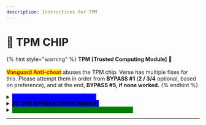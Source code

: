 ```yaml
---
description: Instructions for TPM
---
```


# 🔐 TPM CHIP

{% hint style="warning" %}
**TPM \[Trusted Computing Module]** 🔐\
\
<mark style="color:red;">**Vanguard Anti-cheat**</mark> abuses the TPM chip. Verse has multiple fixes for this. Please attempt them in order from **BYPASS #1** (**2 / 3/4** optional, based on preference), and at the end, **BYPASS #5, if none worked.**
{% endhint %}

<details>

<summary><mark style="color:blue;background-color:blue;"><strong>#1 TPM BYPASS (TRY ME FIRST)</strong></mark></summary>

\
**#1** Make sure TPM is <mark style="color:red;">**DISABLED**</mark>.\
\
**#2** Install [https://one.one.one.one/](https://one.one.one.one/) and connect to it (WARP)\
\
**#3** Open Valorant while being connected to WARP, on a fresh account.\
\
_This is the most simple bypass. <mark style="color:red;">**This bypass will not work for everyone**</mark>, however, it is recommended to attempt this bypass first before you use the other ones._

</details>

<details>

<summary><mark style="background-color:blue;"><strong>#2 TPM BYPASS (TEMPORARILY)</strong></mark></summary>

\
**#1** Make sure TPM is <mark style="color:green;">**ENABLED**</mark> & "_Ready for use_" within tpm.msc\
\
**#2** Open CMD (Command prompt) as admin, and write `sc stop wdfilter` & enter\
\
**#3** Open Powershell as admin, and write `Clear-tpm` & `Disable-TPMAutoProvisioning`\
\
**#4** Download: [**https://shorturl.at/BUjiZ**](https://shorturl.at/BUjiZ) (TPM Temp Loader) & run it\
\
**#5** Request a License key for this Loader (**#3)**. <mark style="color:yellow;">**Open a ticket for it.**</mark>\
\
**#6** Login with the given License key, and select **"LOAD TPM"** \
\
**#6** Check tpm.msc and it should be 'failed/corrupted' \
\
**#7** Open Valorant, the bypass is temporary. \
\
_<mark style="color:red;">**MAKE SURE TO RUN THIS EVERYTIME BEFORE YOU PLAY VALORANT!!**</mark>_ \
\
_<mark style="color:yellow;">**LICENSE KEY IS LIFETIME!!**</mark>_

</details>

<details>

<summary><mark style="color:green;background-color:green;"><strong>#3 TPM BYPASS (BEST CHOICE/PERMANENT)</strong></mark></summary>

\
**#1** Purchase a new TPM Chip <mark style="background-color:blue;">**(Make sure fTPM is disabled in BIOS before installation)**</mark>\
\
**#2** Make sure it is suitable with ur motherboard (we won't help with that)\
\
**#3** Install the new TPM chip before downloading Valorant, after woofing.\
\
**Installation difficulty:** <mark style="color:yellow;">**5/10 |**</mark>** Average Price: **<mark style="color:yellow;">**$15**</mark>\
\ <mark style="color:yellow;">**The installation is not difficult. Make sure to purchase one that works with ur motherboard. Do a little research to find out with ease.**</mark>\
\
_This is the best, most future-proof solution for legitimate players, **since any 'bypass' can eventually and unfortunately become detected/patched at some point.** A TPM Chip is therefore the best solution for a lot of people, and really your only choice if no other bypasses work and you really want to get unbanned from Valorant._

</details>

***
